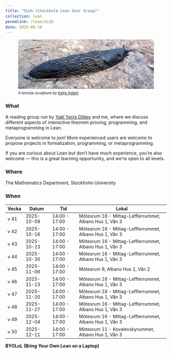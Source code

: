 ```yaml
---
title: "SLUG (Stockholm Lean User Group)"
collection: lean
permalink: /lean/SLUG
date: 2025-09-18
---
```


<!-- <figure>
  <img src="/assets/images/my-image.jpg" alt="A beautiful sunset over mountains" style="max-width: 100%;">
  <figcaption>
    A beautiful sunset over mountains. <br>
    <small>Photo by John Doe on Unsplash</small>
  </figcaption>
</figure> -->

<!-- ![slug bronze sculpture by Katja Aglert](/files/meeting/slug.png) -->

<figure>
  <img src="/files/meeting/slug.png" alt="A bronze sculpture by Katja Aglert" style="max-width: 100%;">
  <figcaption>
    <small>A bronze sculpture by <a href="https://katjaaglert.com/filter/Liminal-Creature/Liminal-Creature">Katja Aglert</a></small>
  </figcaption>
</figure>

### What

A reading group run by [Yaël Yanis Dillies](https://www.su.se/english/profiles/yadi8568-1.745057) and me, where we discuss different aspects of interactive theorem proving, programming, and metaprogramming in Lean.

Everyone is welcome to join! More experienced users are welcome to propose projects in formalization, programming, or metaprogramming.

If you are curious about Lean but don’t have much experience, you’re also welcome — this is a great learning opportunity, and we’re open to all levels.

### Where

The Mathematics Department, Stockholm University

### When

| Vecka  | Datum       | Tid             | Lokal                                |
|--------|-------------|------------------|---------------------------------------|
| v 41   | 2025-10-09  | 14:00 - 17:00    | Mötesrum 16 - Mittag-Lefflerrummet, Albano Hus 1, Vån 3 |
| v 42   | 2025-10-16  | 14:00 - 17:00    | Mötesrum 16 - Mittag-Lefflerrummet, Albano Hus 1, Vån 3 |
| v 43   | 2025-10-23  | 14:00 - 17:00    | Mötesrum 16 - Mittag-Lefflerrummet, Albano Hus 1, Vån 3 |
| v 44   | 2025-10-30  | 14:00 - 17:00    | Mötesrum 16 - Mittag-Lefflerrummet, Albano Hus 1, Vån 3 |
| v 45   | 2025-11-06  | 14:00 - 17:00    | Mötesrum 9, Albano Hus 1, Vån 2                        |
| v 46   | 2025-11-13  | 14:00 - 17:00    | Mötesrum 16 - Mittag-Lefflerrummet, Albano Hus 1, Vån 3 |
| v 47   | 2025-11-20  | 14:00 - 17:00    | Mötesrum 16 - Mittag-Lefflerrummet, Albano Hus 1, Vån 3 |
| v 48   | 2025-11-27  | 14:00 - 17:00    | Mötesrum 16 - Mittag-Lefflerrummet, Albano Hus 1, Vån 3 |
| v 49   | 2025-12-04  | 14:00 - 17:00    | Mötesrum 16 - Mittag-Lefflerrummet, Albano Hus 1, Vån 3 |
| v 50   | 2025-12-11  | 14:00 - 17:00    | Mötesrum 11 - Kovalevskyrummet, Albano Hus 1, Vån 3     |


__BYOLoL (Bring Your Own Lean on a Laptop)__